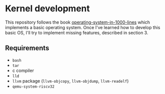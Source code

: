 # Kernel development
This repository follows the book [operating-system-in-1000-lines](https://operating-system-in-1000-lines.vercel.app/en/) which implements a basic operating system. Once I've learned how to develop this basic OS, I'll try to implement missing features, described in section 3.

## Requirements
- `bash`
- `tar`
- c compiler
- `lld`
- `llvm` package (`llvm-objcopy`, `llvm-objdump`, `llvm-readelf`)
- `qemu-system-riscv32`